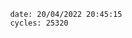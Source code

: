 

                date: 20/04/2022 20:45:15
                cycles: 25320

                         